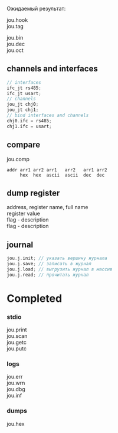 Ожидаемый результат:

jou.hook <br>
jou.tag <br>

jou.bin <br>
jou.dec <br>
jou.oct <br>

## channels and interfaces
```c
// interfaces
ifc_jt rs485;
ifc_jt usart;
// channels
jou_jt chj0;
jou_jt chj1;
// bind interfaces and channels
chj0.ifc = rs485;
chj1.ifc = usart;
```

## compare

jou.comp
```
addr arr1 arr2 arr1   arr2   arr1 arr2
     hex  hex  ascii  ascii  dec  dec
```

## dump register

address, register name, full name <br>
register value <br>
flag - description <br>
flag - description <br>

## journal
```c
jou.j.init; // указать вершину журнала
jou.j.save; // записать в журнал
jou.j.load; // выгрузить журнал в массив
jou.j.read; // прочитать журнал
```

<h1>Completed </h1>

### stdio

jou.print <br>
jou.scan <br>
jou.getc <br>
jou.putc <br>

### logs

jou.err <br>
jou.wrn <br>
jou.dbg <br>
jou.inf <br>

### dumps

jou.hex <br>